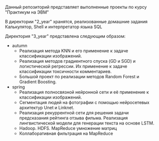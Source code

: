 Данный репозиторий представляет выполненные проекты по курсу "Практикум на ЭВМ"

В директории "2_year" хранятся, реализованные домашние задания Калькулятор, Shell и интерпретатор языка SQL

Директория "3_year" представлена следующим образом:
- autumn
  - Реализация метода KNN и его применение к задаче классификации изображений.
  - Реализация методов градиентного спуска (GD и SGD) и логистической регрессии. Их применение к задаче  классификации токсичности комментариев.
  - Большой проект по реализации методов Random Forest и Gradient Boosting.
- spring
  - Реализация полносвязной нейронной сети и её применение к классификации изображений.
  - Сегментация людей на фотографии с помощью нейросетевых архитектур Unet и Linknet.
  - Реализация рекуррентной сети для решения задачи предсказания рейтинга отзыва фильма. Реализация лингвистической модели для генерации текста на основе LSTM.
  - Hadoop. HDFS. MapReduce умножение матриц
  - Коллаборативная фильтрация на MapReduce
